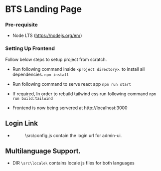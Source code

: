 # BTS Landing Page

### Pre-requisite
* Node LTS (https://nodejs.org/en/)
### Setting Up Frontend

Follow below steps to setup project from scratch.

* Run following command inside `<project directory>`. to install all dependencies.
```npm install```

* Run following command to serve react app
```npm run start```

* If required, In order to rebuild tailwind css run following command
```npm run build:tailwind```

* Frontend is now being servered at http://localhost:3000 

## Login Link

* <dir>\src\config.js contain the login url for admin-ui. 

## Multilanguage Support.

* DIR `\src\locale\` contains locale js files for both languages
